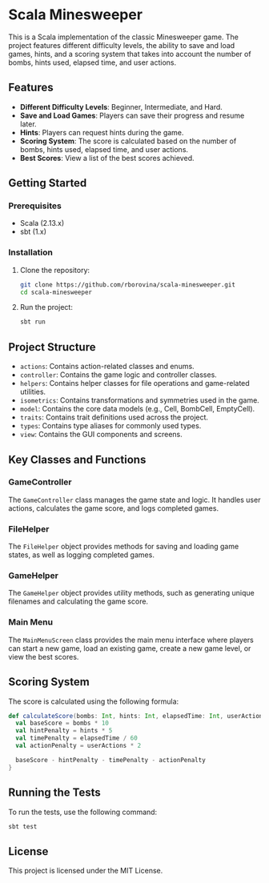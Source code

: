 # Scala Minesweeper

This is a Scala implementation of the classic Minesweeper game. The project features different difficulty levels, the ability to save and load games, hints, and a scoring system that takes into account the number of bombs, hints used, elapsed time, and user actions.

## Features

- **Different Difficulty Levels**: Beginner, Intermediate, and Hard.
- **Save and Load Games**: Players can save their progress and resume later.
- **Hints**: Players can request hints during the game.
- **Scoring System**: The score is calculated based on the number of bombs, hints used, elapsed time, and user actions.
- **Best Scores**: View a list of the best scores achieved.

## Getting Started

### Prerequisites

- Scala (2.13.x)
- sbt (1.x)

### Installation

1. Clone the repository:
   ```sh
   git clone https://github.com/rborovina/scala-minesweeper.git
   cd scala-minesweeper
   ```

2. Run the project:
   ```sh
   sbt run
   ```

## Project Structure

- `actions`: Contains action-related classes and enums.
- `controller`: Contains the game logic and controller classes.
- `helpers`: Contains helper classes for file operations and game-related utilities.
- `isometrics`: Contains transformations and symmetries used in the game.
- `model`: Contains the core data models (e.g., Cell, BombCell, EmptyCell).
- `traits`: Contains trait definitions used across the project.
- `types`: Contains type aliases for commonly used types.
- `view`: Contains the GUI components and screens.

## Key Classes and Functions

### GameController

The `GameController` class manages the game state and logic. It handles user actions, calculates the game score, and logs completed games.

### FileHelper

The `FileHelper` object provides methods for saving and loading game states, as well as logging completed games.

### GameHelper

The `GameHelper` object provides utility methods, such as generating unique filenames and calculating the game score.

### Main Menu

The `MainMenuScreen` class provides the main menu interface where players can start a new game, load an existing game, create a new game level, or view the best scores.

## Scoring System

The score is calculated using the following formula:
```scala
def calculateScore(bombs: Int, hints: Int, elapsedTime: Int, userActions: Int): Int = {
  val baseScore = bombs * 10
  val hintPenalty = hints * 5
  val timePenalty = elapsedTime / 60
  val actionPenalty = userActions * 2

  baseScore - hintPenalty - timePenalty - actionPenalty
}
```

## Running the Tests

To run the tests, use the following command:
```sh
sbt test
```

## License

This project is licensed under the MIT License.